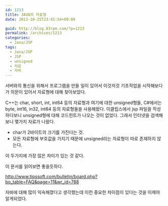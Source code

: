 ```yaml
---
id: 1213
title: JAVA의 자료형
date: 2013-10-25T23:41:54+09:00

guid: http://blog.83rpm.com/?p=1213
permalink: /archives/1213
categories:
  - Java/JSP
tags:
  - Java/JSP
  - JSP
  - unsigned
  - 자료
  - 자바
---
```

서버와의 통신을 위해서 프로그램을 만들 일이 있어서 이것저것 기초작업을 시작해보다가 의문이 있어서 자료형에 대해 찾아보았다.

C++는 char, short, int, int64 등의 자료형과 여기에 대한 unsigned형들, C#에서는 byte, int16, in32, int64 등의 자료형들을 사용해왔다. 이클립스에서 jsp 파일을 작성하다보니 unsigned형에 대해 코드힌트가 나오는 것이 없었다. 그래서 인터넷을 검색해보니 몇가지 자료가 나왔다.

  * char가 2바이트의 크기를 가진다는 것.
  * 모든 자료형에 부호값을 가지기 때문에 unsigned라는 자료형이 따로 존재하지 않는다.

이 두가지에 가장 많은 차이가 있는 것 같다.

이 문서를 읽어보면 좋을듯하다.

<http://www.tipssoft.com/bulletin/board.php?bo_table=FAQ&page=11&wr_id=788>

자바에 대해 많이 익숙해졌다고 생각했는데 이런 중요한 차이점이 있다는 것을 이제야 알게되었다.

